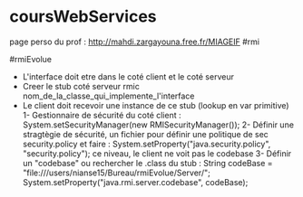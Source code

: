 # coursWebServices
page perso du prof : http://mahdi.zargayouna.free.fr/MIAGEIF
#rmi

#rmiEvolue
- L'interface doit etre dans le coté client et le coté serveur
- Creer le stub coté serveur rmic nom_de_la_classe_qui_implemente_l'interface
- Le client doit recevoir une instance de ce stub (lookup en var primitive)
 1- Gestionnaire de sécurité du coté client : System.setSecurityManager(new RMISecurityManager());
 2- Définir une stragtègie de sécurité, un fichier pour définir une politique de sec security.policy et faire : System.setProperty("java.security.policy", "security.policy");    ce niveau, le client ne voit pas le codebase
 3- Définir un "codebase" ou rechercher le .class du stub : String codeBase = "file:///users/nianse15/Bureau/rmiEvolue/Server/";
		    System.setProperty("java.rmi.server.codebase", codeBase);
